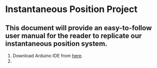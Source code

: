 # Instantaneous Position Project
## This document will provide an easy-to-follow user manual for the reader to replicate our instantaneous position system. 
1) Download Arduino IDE from [here](https://www.arduino.cc/en/software).
2) 
